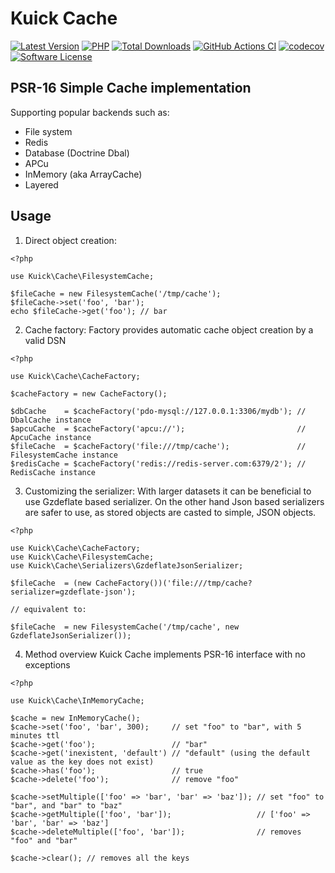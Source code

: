 # Kuick Cache
[![Latest Version](https://img.shields.io/github/release/milejko/kuick-cache.svg?cacheSeconds=3600)](https://github.com/milejko/kuick-cache/releases)
[![PHP](https://img.shields.io/badge/PHP-8.2%20|%208.3%20|%208.4-blue?logo=php&cacheSeconds=3600)](https://www.php.net)
[![Total Downloads](https://img.shields.io/packagist/dt/kuick/cache.svg?cacheSeconds=3600)](https://packagist.org/packages/kuick/cache)
[![GitHub Actions CI](https://github.com/milejko/kuick-cache/actions/workflows/ci.yml/badge.svg)](https://github.com/milejko/kuick-cache/actions/workflows/ci.yml)
[![codecov](https://codecov.io/gh/milejko/kuick-cache/graph/badge.svg?token=80QEBDHGPH)](https://codecov.io/gh/milejko/kuick-cache)
[![Software License](https://img.shields.io/badge/license-MIT-brightgreen.svg?cacheSeconds=14400)](LICENSE)

## PSR-16 Simple Cache implementation
Supporting popular backends such as:
- File system
- Redis
- Database (Doctrine Dbal)
- APCu
- InMemory (aka ArrayCache)
- Layered

## Usage
1. Direct object creation:
```
<?php

use Kuick\Cache\FilesystemCache;

$fileCache = new FilesystemCache('/tmp/cache');
$fileCache->set('foo', 'bar');
echo $fileCache->get('foo'); // bar
```
2. Cache factory:
Factory provides automatic cache object creation by a valid DSN
```
<?php

use Kuick\Cache\CacheFactory;

$cacheFactory = new CacheFactory();

$dbCache    = $cacheFactory('pdo-mysql://127.0.0.1:3306/mydb'); // DbalCache instance
$apcuCache  = $cacheFactory('apcu://');                         // ApcuCache instance
$fileCache  = $cacheFactory('file:///tmp/cache');               // FilesystemCache instance
$redisCache = $cacheFactory('redis://redis-server.com:6379/2'); // RedisCache instance
```
3. Customizing the serializer:
With larger datasets it can be beneficial to use Gzdeflate based serializer.
On the other hand Json based serializers are safer to use, as stored objects are casted to simple, JSON objects.
```
<?php

use Kuick\Cache\CacheFactory;
use Kuick\Cache\FilesystemCache;
use Kuick\Cache\Serializers\GzdeflateJsonSerializer;

$fileCache  = (new CacheFactory())('file:///tmp/cache?serializer=gzdeflate-json');

// equivalent to:

$fileCache  = new FilesystemCache('/tmp/cache', new GzdeflateJsonSerializer());
```

4. Method overview
Kuick Cache implements PSR-16 interface with no exceptions
```
<?php

use Kuick\Cache\InMemoryCache;

$cache = new InMemoryCache();
$cache->set('foo', 'bar', 300);     // set "foo" to "bar", with 5 minutes ttl
$cache->get('foo');                 // "bar"
$cache->get('inexistent, 'default') // "default" (using the default value as the key does not exist)
$cache->has('foo');                 // true
$cache->delete('foo');              // remove "foo"

$cache->setMultiple(['foo' => 'bar', 'bar' => 'baz']); // set "foo" to "bar", and "bar" to "baz"
$cache->getMultiple(['foo', 'bar']);                   // ['foo' => 'bar', 'bar' => 'baz']
$cache->deleteMultiple(['foo', 'bar']);                // removes "foo" and "bar"

$cache->clear(); // removes all the keys
```
